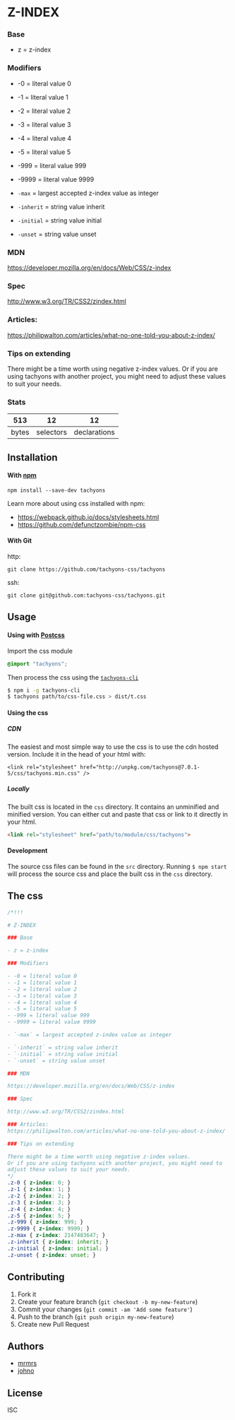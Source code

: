 

# Z-INDEX

### Base

- z = z-index

### Modifiers

- -0 = literal value 0
- -1 = literal value 1
- -2 = literal value 2
- -3 = literal value 3
- -4 = literal value 4
- -5 = literal value 5
- -999 = literal value 999
- -9999 = literal value 9999

- `-max` = largest accepted z-index value as integer

- `-inherit` = string value inherit
- `-initial` = string value initial
- `-unset` = string value unset

### MDN

https://developer.mozilla.org/en/docs/Web/CSS/z-index

### Spec

http://www.w3.org/TR/CSS2/zindex.html

### Articles:
https://philipwalton.com/articles/what-no-one-told-you-about-z-index/

### Tips on extending

There might be a time worth using negative z-index values.
Or if you are using tachyons with another project, you might need to
adjust these values to suit your needs.


### Stats

513 | 12 | 12
---|---|---
bytes | selectors | declarations

## Installation

#### With [npm](https://npmjs.com)

```
npm install --save-dev tachyons
```

Learn more about using css installed with npm:
* https://webpack.github.io/docs/stylesheets.html
* https://github.com/defunctzombie/npm-css

#### With Git

http:
```
git clone https://github.com/tachyons-css/tachyons
```

ssh:
```
git clone git@github.com:tachyons-css/tachyons.git
```

## Usage

#### Using with [Postcss](https://github.com/postcss/postcss)

Import the css module

```css
@import "tachyons";
```

Then process the css using the [`tachyons-cli`](https://github.com/tachyons-css/tachyons-cli)

```sh
$ npm i -g tachyons-cli
$ tachyons path/to/css-file.css > dist/t.css
```

#### Using the css

##### CDN
The easiest and most simple way to use the css is to use the cdn hosted version. Include it in the head of your html with:

```
<link rel="stylesheet" href="http://unpkg.com/tachyons@7.0.1-5/css/tachyons.min.css" />
```

##### Locally
The built css is located in the `css` directory. It contains an unminified and minified version.
You can either cut and paste that css or link to it directly in your html.

```html
<link rel="stylesheet" href="path/to/module/css/tachyons">
```

#### Development

The source css files can be found in the `src` directory.
Running `$ npm start` will process the source css and place the built css in the `css` directory.

## The css

```css
/*!!!

# Z-INDEX

### Base

- z = z-index

### Modifiers

- -0 = literal value 0
- -1 = literal value 1
- -2 = literal value 2
- -3 = literal value 3
- -4 = literal value 4
- -5 = literal value 5
- -999 = literal value 999
- -9999 = literal value 9999

- `-max` = largest accepted z-index value as integer

- `-inherit` = string value inherit
- `-initial` = string value initial
- `-unset` = string value unset

### MDN

https://developer.mozilla.org/en/docs/Web/CSS/z-index

### Spec

http://www.w3.org/TR/CSS2/zindex.html

### Articles:
https://philipwalton.com/articles/what-no-one-told-you-about-z-index/

### Tips on extending

There might be a time worth using negative z-index values.
Or if you are using tachyons with another project, you might need to
adjust these values to suit your needs.
*/
.z-0 { z-index: 0; }
.z-1 { z-index: 1; }
.z-2 { z-index: 2; }
.z-3 { z-index: 3; }
.z-4 { z-index: 4; }
.z-5 { z-index: 5; }
.z-999 { z-index: 999; }
.z-9999 { z-index: 9999; }
.z-max { z-index: 2147483647; }
.z-inherit { z-index: inherit; }
.z-initial { z-index: initial; }
.z-unset { z-index: unset; }
```

## Contributing

1. Fork it
2. Create your feature branch (`git checkout -b my-new-feature`)
3. Commit your changes (`git commit -am 'Add some feature'`)
4. Push to the branch (`git push origin my-new-feature`)
5. Create new Pull Request

## Authors

* [mrmrs](http://mrmrs.io)
* [johno](http://johnotander.com)

## License

ISC


